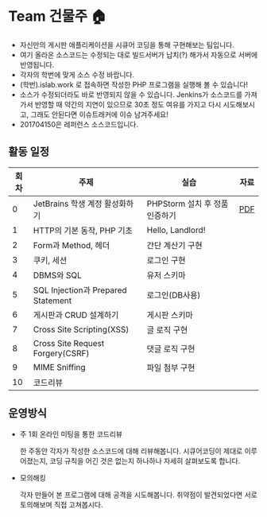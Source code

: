# Team 건물주 :house: 
* 자신만의 게시판 애플리케이션을 시큐어 코딩을 통해 구현해보는 팀입니다.
* 여기 올라온 소스코드는 수정되는 대로 빌드서버가 납치(?) 해가서 자동으로 서버에 반영됩니다.
* 각자의 학번에 맞게 소스 수정 바랍니다.
* (학번).islab.work 로 접속하면 작성한 PHP 프로그램을 실행해 볼 수 있습니다!
* 소스가 수정되더라도 바로 반영되지 않을 수 있습니다. Jenkins가 소스코드를 가져가서 반영할 때 약간의 지연이 있으므로 30초 정도 여유를 가지고 다시 시도해보시고, 그래도 안된다면 이슈트래커에 이슈 남겨주세요!
* 201704150은 레퍼런스 소스코드입니다.

## 활동 일정
회차|주제|실습|자료
-----|---|--|---
0|JetBrains 학생 계정 활성화하기|PHPStorm 설치 후 정품인증하기|[PDF](https://github.com/0x00000FF/argos-landlord/blob/main/week0/week0.pdf)
1|HTTP의 기본 동작, PHP 기초|Hello, Landlord!
2|Form과 Method, 헤더|간단 계산기 구현
3|쿠키, 세션|로그인 구현
4|DBMS와 SQL|유저 스키마
5|SQL Injection과 Prepared Statement|로그인(DB사용)
6|게시판과 CRUD 설계하기|게시판 스키마
7|Cross Site Scripting(XSS)|글 로직 구현
8|Cross Site Request Forgery(CSRF)|댓글 로직 구현
9|MIME Sniffing|파일 첨부 구현
10|코드리뷰|

## 운영방식
* 주 1회 온라인 미팅을 통한 코드리뷰

  한 주동안 각자가 작성한 소스코드에 대해 리뷰해봅니다. 시큐어코딩이 제대로 이루어졌는지, 코딩 규칙을 어긴 것은 없는지 하나하나 자세히 살펴보도록 합니다.
  
* 모의해킹

  각자 만들어 본 프로그램에 대해 공격을 시도해봅니다. 취약점이 발견되었다면 서로 토의해보며 직접 고쳐봅시다.
